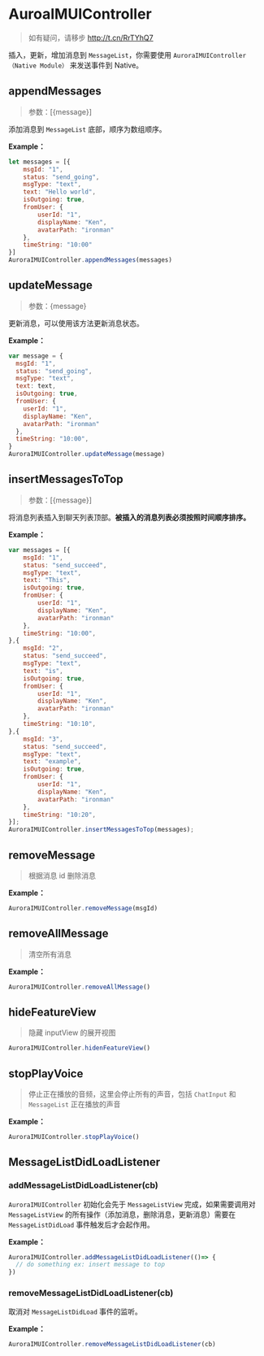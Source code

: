 # AuroaIMUIController

> 如有疑问，请移步 http://t.cn/RrTYhQ7

插入，更新，增加消息到 `MessageList`，你需要使用 `AuroraIMUIController（Native Module）` 来发送事件到 Native。

## appendMessages

> 参数：[{message}]

添加消息到 `MessageList` 底部，顺序为数组顺序。

**Example：**

```js
let messages = [{
	msgId: "1",
	status: "send_going",
	msgType: "text",
	text: "Hello world",
	isOutgoing: true,
	fromUser: {
		userId: "1",
		displayName: "Ken",
		avatarPath: "ironman"
	},
	timeString: "10:00"
}]
AuroraIMUIController.appendMessages(messages)
```

## updateMessage

> 参数：{message}

更新消息，可以使用该方法更新消息状态。

**Example：**

```js
var message = {
  msgId: "1",
  status: "send_going",
  msgType: "text",
  text: text,
  isOutgoing: true,
  fromUser: {
    userId: "1",
    displayName: "Ken",
    avatarPath: "ironman"
  },
  timeString: "10:00",
}
AuroraIMUIController.updateMessage(message)
```

## insertMessagesToTop

> 参数：[{message}]

将消息列表插入到聊天列表顶部。**被插入的消息列表必须按照时间顺序排序。**

**Example：**

```js
var messages = [{
	msgId: "1",
	status: "send_succeed",
	msgType: "text",
	text: "This",
	isOutgoing: true,
	fromUser: {
		userId: "1",
		displayName: "Ken",
		avatarPath: "ironman"
	},
	timeString: "10:00",
},{
	msgId: "2",
	status: "send_succeed",
	msgType: "text",
	text: "is",
	isOutgoing: true,
	fromUser: {
		userId: "1",
		displayName: "Ken",
		avatarPath: "ironman"
	},
	timeString: "10:10",
},{
	msgId: "3",
	status: "send_succeed",
	msgType: "text",
	text: "example",
	isOutgoing: true,
	fromUser: {
		userId: "1",
		displayName: "Ken",
		avatarPath: "ironman"
	},
	timeString: "10:20",
}];
AuroraIMUIController.insertMessagesToTop(messages);
```

## removeMessage

> 根据消息 id 删除消息

**Example：**

```js
AuroraIMUIController.removeMessage(msgId)
```

## removeAllMessage

> 清空所有消息

**Example：**

```js
AuroraIMUIController.removeAllMessage()
```

## hideFeatureView

> 隐藏 inputView 的展开视图

```js
AuroraIMUIController.hidenFeatureView()
```

## stopPlayVoice

> 停止正在播放的音频，这里会停止所有的声音，包括 `ChatInput` 和 `MessageList` 正在播放的声音

**Example：**

```js
AuroraIMUIController.stopPlayVoice()
```

## MessageListDidLoadListener

### addMessageListDidLoadListener(cb)

`AuroraIMUIController` 初始化会先于 `MessageListView` 完成，如果需要调用对 `MessageListView` 的所有操作（添加消息，删除消息，更新消息）需要在 `MessageListDidLoad` 事件触发后才会起作用。

**Example：**

```js
AuroraIMUIController.addMessageListDidLoadListener(()=> {
  // do something ex: insert message to top
})
```

### removeMessageListDidLoadListener(cb)

取消对 `MessageListDidLoad` 事件的监听。

**Example：**

```js
AuroraIMUIController.removeMessageListDidLoadListener(cb)
```
